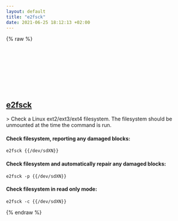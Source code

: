 ```yaml
---
layout: default
title: "e2fsck"
date: 2021-06-25 18:12:13 +02:00
---
```

{% raw %}
<h2 id="e2fsck">
  <a href="/en/linux/e2fsck.html">e2fsck</a> <a href="#e2fsck"><svg class="icon">
    <use href="/assets/images/unicode_sprite.svg#link" />
  </svg></a>
</h2>
> Check a Linux ext2/ext3/ext4 filesystem. The filesystem should be unmounted at the time the command is run.

#### Check filesystem, reporting any damaged blocks:
```shell
e2fsck {{/dev/sdXN}}
```
#### Check filesystem and automatically repair any damaged blocks:
```shell
e2fsck -p {{/dev/sdXN}}
```
#### Check filesystem in read only mode:
```shell
e2fsck -c {{/dev/sdXN}}
```
{% endraw %}